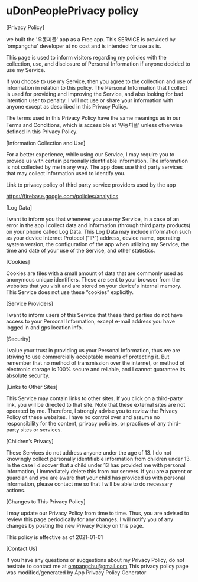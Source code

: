 # uDonPeoplePrivacy policy

[Privacy Policy]

we built the '우동피플' app as a Free app. 
This SERVICE is provided by 'ompangchu' developer at no cost and is intended for use as is.

This page is used to inform visitors regarding my policies with the collection, use, and disclosure of Personal Information if anyone decided to use my Service.

If you choose to use my Service, then you agree to the collection and use of information in relation to this policy. 
The Personal Information that I collect is used for providing and improving the Service, and also looking for bad intention user to penalty.
I will not use or share your information with anyone except as described in this Privacy Policy.

The terms used in this Privacy Policy have the same meanings as in our Terms and Conditions, 
which is accessible at '우동피플' unless otherwise defined in this Privacy Policy.

[Information Collection and Use]

For a better experience, while using our Service, I may require you to provide us with certain personally identifiable information.
The information is not collected by me in any way.
The app does use third party services that may collect information used to identify you.

Link to privacy policy of third party service providers used by the app

https://firebase.google.com/policies/analytics


[Log Data]

I want to inform you that whenever you use my Service, in a case of an error in the app I collect data and information (through third party products) on your phone called Log Data. This Log Data may include information such as your device Internet Protocol (“IP”) address, device name, operating system version, the configuration of the app when utilizing my Service, the time and date of your use of the Service, and other statistics.

[Cookies]

Cookies are files with a small amount of data that are commonly used as anonymous unique identifiers. 
These are sent to your browser from the websites that you visit and are stored on your device's internal memory.
This Service does not use these “cookies” explicitly. 

[Service Providers]

I want to inform users of this Service that these third parties do not have access to your Personal Information, 
except e-mail address you have logged in and gps location info.

[Security]

I value your trust in providing us your Personal Information, thus we are striving to use commercially acceptable means of protecting it. But remember that no method of transmission over the internet, or method of electronic storage is 100% secure and reliable, and I cannot guarantee its absolute security.

[Links to Other Sites]

This Service may contain links to other sites. If you click on a third-party link, you will be directed to that site. Note that these external sites are not operated by me. Therefore, I strongly advise you to review the Privacy Policy of these websites. I have no control over and assume no responsibility for the content, privacy policies, or practices of any third-party sites or services.

[Children’s Privacy]

These Services do not address anyone under the age of 13. I do not knowingly collect personally identifiable information from children under 13. 
In the case I discover that a child under 13 has provided me with personal information, I immediately delete this from our servers. 
If you are a parent or guardian and you are aware that your child has provided us with personal information, please contact me so that I will be able to do necessary actions.

[Changes to This Privacy Policy]

I may update our Privacy Policy from time to time. Thus, you are advised to review this page periodically for any changes.
I will notify you of any changes by posting the new Privacy Policy on this page.

This policy is effective as of 2021-01-01

[Contact Us]

If you have any questions or suggestions about my Privacy Policy, do not hesitate to contact me at ompangchu@gmail.com
This privacy policy page was modified/generated by App Privacy Policy Generator
